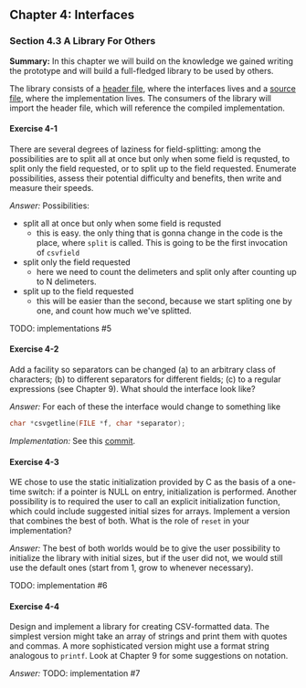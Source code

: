 ## Chapter 4: Interfaces

### Section 4.3 A Library For Others
**Summary:** In this chapter we will build on the knowledge we gained writing the prototype and will build a full-fledged
library to be used by others.

The library consists of a [header file](csv.h), where the interfaces lives
and a [source file](csv.c), where the implementation lives. The consumers of the library will import the header file,
which will reference the compiled implementation.

#### Exercise 4-1
There are several degrees of laziness for field-splitting: among the possibilities are to split all
at once but only when some field is requsted, to split only the field requested, or to split up to
the field requested. Enumerate possibilities, assess their potential difficulty and benefits,
then write and measure their speeds.

*Answer:* Possibilities:
- split all at once but only when some field is requsted 
    - this is easy. the only thing that is gonna change in the code is the place, where `split` is called.
    This is going to be the first invocation of `csvfield`
- split only the field requested
    - here we need to count the delimeters and split only after counting up to N delimeters. 
- split up to the field requested
    - this will be easier than the second, because we start spliting one by one, and count how much we've splitted.

TODO: implementations #5

#### Exercise 4-2
Add a facility so separators can be changed 
(a) to an arbitrary class of characters;
(b) to different separators for different fields;
(c) to a regular expressions (see Chapter 9).
What should the interface look like?

*Answer:* For each of these the interface would change to something like
```c
char *csvgetline(FILE *f, char *separator);
```

*Implementation:* See this [commit](https://github.com/asankov/the-practice-of-programming/commit/a17b9876cd918e988d383993ee0a4003d958da4b).

#### Exercise 4-3
WE chose to use the static initialization provided by C as the basis of a one-time switch: 
if a pointer is NULL on entry, initialization is performed. Another possibility is to required the user to call an explicit
initialization function, which could include suggested initial sizes for arrays.
Implement a version that combines the best of both. What is the role of `reset` in your implementation?

*Answer:* The best of both worlds would be to give the user possibility to initialize the library with initial sizes,
but if the user did not, we would still use the default ones (start from 1, grow to whenever necessary).

TODO: implementation #6

#### Exercise 4-4
Design and implement a library for creating CSV-formatted data. The simplest version might take an array of strings
and print them with quotes and commas. A more sophisticated version might use a format string analogous to `printf`.
Look at Chapter 9 for some suggestions on notation.

*Answer:* TODO: implementation #7
